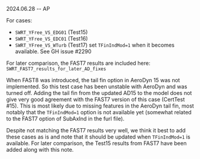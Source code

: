 2024.06.28 -- AP

For cases:
 - `SWRT_YFree_VS_EDG01`     (Test15)
 - `SWRT_YFree_VS_EDC01`     (Test16)
 - `SWRT_YFree_VS_WTurb`     (Test17)
set `TFinIndMod=1` when it becomes available.  See GH issue #2290

For later comparison, the FAST7 results are included here: `SWRT_FAST7_results_for_later_AD_fixes`


When FAST8 was introduced, the tail fin option in AeroDyn 15 was not implemented. So this test case has been unstable with AeroDyn and was turned off. Adding the tail fin from the updated AD15 to the model does not give very good agreement with the FAST7 version of this case (CertTest #15). This is most likely due to missing features in the AeroDyn tail fin, most notably that the `TFinIndMod=1` option is not available yet (somewhat related to the FAST7 option of SubAxInd in the furl file).

Despite not matching the FAST7 results very well, we think it best to add these cases as is and note that it should be updated when `TFinIndMod=1` is available. For later comparison, the Test15 results from FAST7 have been added along with this note.
